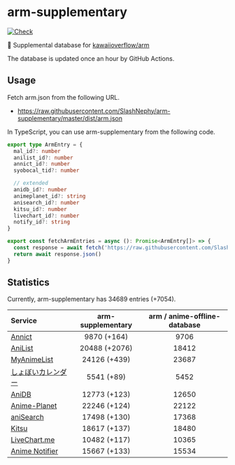 # arm-supplementary

[![Check](https://github.com/SlashNephy/arm-supplementary/actions/workflows/check-node.yml/badge.svg)](https://github.com/SlashNephy/arm-supplementary/actions/workflows/check-node.yml)

💊 Supplemental database for [kawaiioverflow/arm](https://github.com/kawaiioverflow/arm)

The database is updated once an hour by GitHub Actions.

## Usage

Fetch arm.json from the following URL.

- https://raw.githubusercontent.com/SlashNephy/arm-supplementary/master/dist/arm.json

In TypeScript, you can use arm-supplementary from the following code.

```TypeScript
export type ArmEntry = {
  mal_id?: number
  anilist_id?: number
  annict_id?: number
  syobocal_tid?: number

  // extended
  anidb_id?: number
  animeplanet_id?: string
  anisearch_id?: number
  kitsu_id?: number
  livechart_id?: number
  notify_id?: string
}

export const fetchArmEntries = async (): Promise<ArmEntry[]> => {
  const response = await fetch('https://raw.githubusercontent.com/SlashNephy/arm-supplementary/master/dist/arm.json')
  return await response.json()
}
```

## Statistics

Currently, arm-supplementary has 34689 entries (+7054).

| Service                                     | arm-supplementary | arm / anime-offline-database |
| :------------------------------------------ | :---------------: | :--------------------------: |
| [Annict](https://annict.com)                |    9870 (+164)    |             9706             |
| [AniList](https://anilist.co)               |   20488 (+2076)   |            18412             |
| [MyAnimeList](https://myanimelist.net)      |   24126 (+439)    |            23687             |
| [しょぼいカレンダー](https://cal.syoboi.jp) |    5541 (+89)     |             5452             |
| [AniDB](https://anidb.net)                  |   12773 (+123)    |            12650             |
| [Anime-Planet](https://anime-planet.com)    |   22246 (+124)    |            22122             |
| [aniSearch](https://anisearch.com)          |   17498 (+130)    |            17368             |
| [Kitsu](https://kitsu.io)                   |   18617 (+137)    |            18480             |
| [LiveChart.me](https://livechart.me)        |   10482 (+117)    |            10365             |
| [Anime Notifier](https://notify.moe)        |   15667 (+133)    |            15534             |
